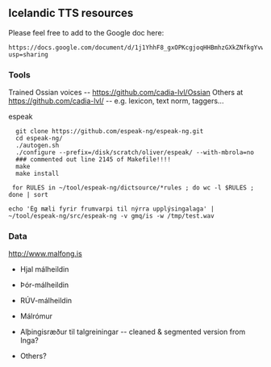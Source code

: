 ## Icelandic TTS resources

Please feel free to add to the Google doc here:

```
https://docs.google.com/document/d/1j1YhhF8_gxOPKcgjoqHHBmhzGXkZNfkgYvwqqXP3wSY/edit?usp=sharing
```

### Tools

Trained Ossian voices -- https://github.com/cadia-lvl/Ossian
Others at https://github.com/cadia-lvl/ -- e.g. lexicon, text norm, taggers...


espeak

```
  git clone https://github.com/espeak-ng/espeak-ng.git
  cd espeak-ng/
  ./autogen.sh
  ./configure --prefix=/disk/scratch/oliver/espeak/ --with-mbrola=no
  ### commented out line 2145 of Makefile!!!!
  make
  make install
```

```
 for RULES in ~/tool/espeak-ng/dictsource/*rules ; do wc -l $RULES ; done | sort
```

```
echo 'Ég mæli fyrir frumvarpi til nýrra upplýsingalaga' | ~/tool/espeak-ng/src/espeak-ng -v gmq/is -w /tmp/test.wav
```


### Data
http://www.malfong.is

- Hjal málheildin
- Þór-málheildin
- RÚV-málheildin
- Málrómur
- Alþingisræður til talgreiningar -- cleaned & segmented version from Inga?

- Others?
